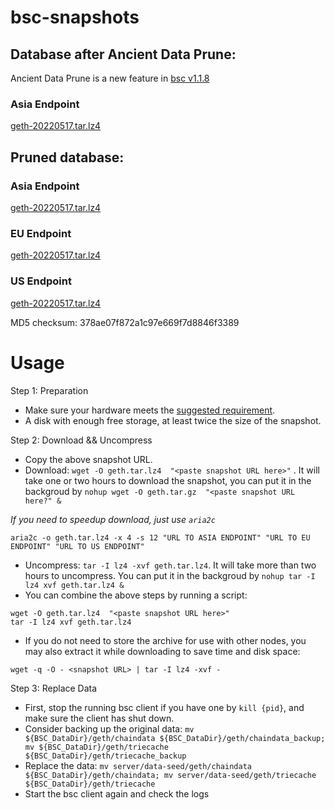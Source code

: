 
# bsc-snapshots

## Database after Ancient Data Prune:

Ancient Data Prune is a new feature in [bsc v1.1.8](https://github.com/binance-chain/bsc/releases/tag/v1.1.8)

### Asia Endpoint


[geth-20220517.tar.lz4
](https://tf-dex-prod-public-snapshot-site1.s3-accelerate.amazonaws.com/geth-20220517-prune-ancient.tar.lz4?AWSAccessKeyId=AKIAYINE6SBQPUZDDRRO&Signature=%2FCVGKufM5oyJNRiy3%2BJWvYCI7UA%3D&Expires=1655464508
)


## Pruned database:


### Asia Endpoint


[geth-20220517.tar.lz4
](https://tf-dex-prod-public-snapshot-site1.s3-accelerate.amazonaws.com/geth-20220517.tar.lz4?AWSAccessKeyId=AKIAYINE6SBQPUZDDRRO&Signature=5GOOUc91cwlcYPG6sXE6SiTGQbo%3D&Expires=1655464506
)

### EU Endpoint


[geth-20220517.tar.lz4
](https://tf-dex-prod-public-snapshot.s3-accelerate.amazonaws.com/geth-20220517.tar.lz4?AWSAccessKeyId=AKIAYINE6SBQPUZDDRRO&Signature=%2BlAYtWi6y1UdXL42QvrJ7%2F9NPwo%3D&Expires=1655464507
)


### US Endpoint


[geth-20220517.tar.lz4
](https://tf-dex-prod-public-snapshot-site3.s3-accelerate.amazonaws.com/geth-20220517.tar.lz4?AWSAccessKeyId=AKIAYINE6SBQPUZDDRRO&Signature=dPowAOG51NajYzne9cOf%2F9JJN6g%3D&Expires=1655464507
)

MD5 checksum: 378ae07f872a1c97e669f7d8846f3389



# Usage 

Step 1: Preparation
- Make sure your hardware meets the [suggested requirement](https://docs.binance.org/smart-chain/developer/fullnode.html).
- A disk with enough free storage, at least twice the size of the snapshot.

Step 2: Download && Uncompress
- Copy the above snapshot URL.
- Download:  `wget -O geth.tar.lz4  "<paste snapshot URL here>"` . It will take one or two hours to download the snapshot, you can put it in the backgroud by `nohup wget -O geth.tar.gz  "<paste snapshot URL here?" &`


*If you need to speedup download, just use `aria2c`*
```
aria2c -o geth.tar.lz4 -x 4 -s 12 "URL TO ASIA ENDPOINT" "URL TO EU ENDPOINT" "URL TO US ENDPOINT"
```


- Uncompress: `tar -I lz4 -xvf geth.tar.lz4`. It will take more than two hours to uncompress. You can put it in the backgroud by `nohup tar -I lz4 xvf geth.tar.lz4 &`
- You can combine the above steps by running a script:
```
wget -O geth.tar.lz4  "<paste snapshot URL here>"
tar -I lz4 xvf geth.tar.lz4
```


- If you do not need to store the archive for use with other nodes, you may also extract it while downloading to save time and disk space:
```
wget -q -O - <snapshot URL> | tar -I lz4 -xvf -
```


Step 3: Replace Data
- First, stop the running bsc client if you have one by `kill {pid}`, and make sure the client has shut down.
- Consider backing up the original data: `mv ${BSC_DataDir}/geth/chaindata ${BSC_DataDir}/geth/chaindata_backup; mv ${BSC_DataDir}/geth/triecache ${BSC_DataDir}/geth/triecache_backup`
- Replace the data: `mv server/data-seed/geth/chaindata ${BSC_DataDir}/geth/chaindata; mv server/data-seed/geth/triecache ${BSC_DataDir}/geth/triecache`
- Start the bsc client again and check the logs

